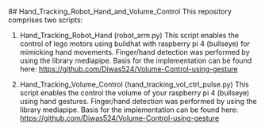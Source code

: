 8# Hand_Tracking_Robot_Hand_and_Volume_Control
This repository comprises two scripts:

1. Hand_Tracking_Robot_Hand (robot_arm.py)
This script enables the control of lego motors using buildhat with raspberry pi 4 (bullseye)
for mimicking hand movements. Finger/hand detection was performed by using the library mediapipe. 
Basis for the implementation can be found here: https://github.com/Diwas524/Volume-Control-using-gesture

2. Hand_Tracking_Volume_Control (hand_tracking_vol_ctrl_pulse.py)
This script enables the control the volume of your raspberry pi 4 (bullseye)
using hand gestures. Finger/hand detection was performed by using the library mediapipe. 
Basis for the implementation can be found here: https://github.com/Diwas524/Volume-Control-using-gesture
